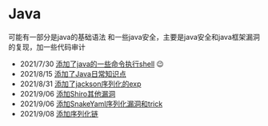 # Java
可能有一部分是java的基础语法
和一些java安全，主要是java安全和java框架漏洞的复现，加一些代码审计

+ 2021/7/30 [添加了java的一些命令执行shell](shell) 😉
+ 2021/8/15 [添加了Java日常知识点](java日常)
+ 2021/8/31 [添加了jackson序列化的exp](jackson)
+ 2021/9/06 [添加Shiro其他漏洞](Shiro)
+ 2021/9/06 [添加SnakeYaml序列化漏洞和trick](SnakeYaml)
+ 2021/9/08 [添加序列化链](java序列化链)
